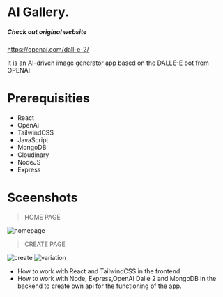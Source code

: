 # AI Gallery.

##### Check out original website
<https://openai.com/dall-e-2/>

It is an AI-driven image generator app based on the DALLE-E bot from OPENAI

# Prerequisities

- React
- OpenAi
- TailwindCSS
- JavaScript
- MongoDB
- Cloudinary
- NodeJS
- Express



# Sceenshots

> HOME PAGE

![homepage](https://user-images.githubusercontent.com/107534043/217316173-91e695a6-3fa3-40cb-92e9-dad1b095ba67.png)


> CREATE PAGE

![create](https://user-images.githubusercontent.com/107534043/217315512-ab723831-125b-4945-ad91-87ca03501de9.png)
![variation](https://user-images.githubusercontent.com/107534043/217315516-7d99ccc7-7eeb-4c93-926f-0b084e0714fe.png)


- How to work with React and TailwindCSS in the frontend
- How to work with Node, Express,OpenAi Dalle 2 and MongoDB in the backend to create own api for the functioning of the app.
